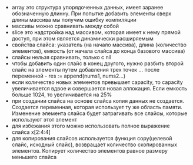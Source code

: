 - array это структура упорядоченных данных, имеет заранее обозначенную длинну. При попытке добавить элементы сверх длины массива мы получим ошибку компиляции
- массивы можно сравнивать между собой
- slice это надстройка над массивом, которая имеет к нему прямой доступ, при этом является динамически расширяемым
- свойства слайса: указатель (на начало массива), длина (количество элементов), емкость (от начала слайса до конца базового массива)
- слайсы нельзя сравнивать, только с nil
- чтобы добавить один слайс в конец другого, нужно разбить второй слайс на элементы путем добавления трех точек ... после переменной - res := append(nums1, nums2...)
- если количество новых элементов превышает capacity, то capacity увеличивается вдвое и совершается новая аллокация. Если емкость больше 1024, то увеличивается на 25%
- при создании слайса на основе слайса копия данных не создается. Создается переменная, которая использует ту же область памяти. Изменение элемента слайса будет затрагивать все слайсы, которые используют этот элемент
- для избежания этого можно использовать полное выражение слайса x[2:4:4]
- для копирования слайсов используется функция copy(целевой слайс, исходный слайс), возвращает количество скопированных элементов. Копирует количество элементов равное размеру меньшего слайса
